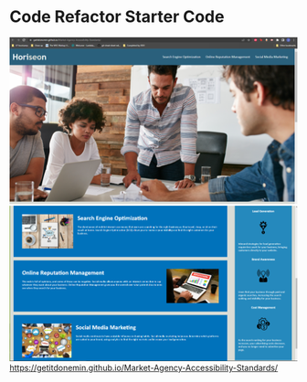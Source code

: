 # Code Refactor Starter Code
![Image one](./assets/images/Screenshot%20for%20Challenge%20one.PNG)
![Image two](./assets/images/Screenshot%20for%20Challenge%20one(2).PNG)
https://getitdonemin.github.io/Market-Agency-Accessibility-Standards/